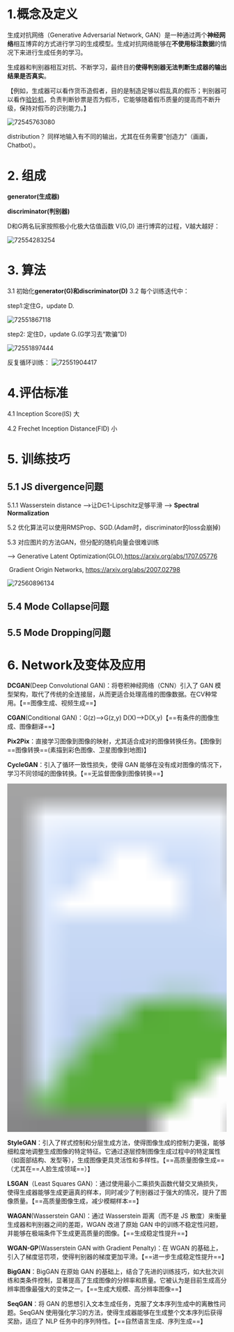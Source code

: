 # 1.概念及定义

生成对抗网络（Generative Adversarial Network, GAN）是一种通过两个**神经网络**相互博弈的方式进行学习的生成模型。生成对抗网络能够在**不使用标注数据**的情况下来进行生成任务的学习。

生成器和判别器相互对抗、不断学习，最终目的**使得判别器无法判断生成器的输出结果是否真实**。

【例如，生成器可以看作货币造假者，目的是制造足够以假乱真的假币；判别器可以看作[验钞机](https://zhida.zhihu.com/search?q=%E9%AA%8C%E9%92%9E%E6%9C%BA&zhida_source=entity&is_preview=1)，负责判断钞票是否为假币，它能够随着假币质量的提高而不断升级，保持对假币的识别能力。】

![72545763080](assets/1725457630808.png)

distribution？ 同样地输入有不同的输出，尤其在任务需要“创造力”（画画，Chatbot）。

# 2. 组成

**generator(生成器)**



**discriminator(判别器)**

D和G两名玩家按照极小化极大估值函数 V(G,D) 进行博弈的过程，V越大越好：

![72554283254](assets/1725542832541.png)

# 3. 算法

3.1 初始化**generator(G)**和**discriminator(D)**
3.2 每个训练迭代中：

step1:定住G，update D.

![72551867118](assets/1725518671181.png)

step2: 定住D，update G.(G学习去“欺骗”D)

![72551897444](assets/1725518974446.png)

反复循环训练：
![72551904417](assets/1725519044173.png)

# 4.评估标准

4.1 Inception Score(IS) 大

 4.2 Frechet Inception Distance(FID) 小



# 5. 训练技巧

## 5.1  JS divergence问题

5.1.1 Wasserstein distance   —>让D∈1-Lipschitz足够平滑  —>  **Spectral Normalization**

5.2  优化算法可以使用RMSProp、SGD.(Adam时，discriminator的loss会崩掉)

5.3 对应图片的方法GAN，但分配的随机向量会很难训练

—> Generative Latent Optimization(GLO),https://arxiv.org/abs/1707.05776  

​        Gradient Origin Networks, https://arxiv.org/abs/2007.02798

![72560896134](assets/1725608961340.png)

## 5.4 Mode Collapse问题

## 5.5 Mode Dropping问题

# 6. Network及变体及应用

**DCGAN**(Deep Convolutional GAN)：将卷积神经网络（CNN）引入了 GAN 模型架构，取代了传统的全连接层，从而更适合处理高维的图像数据。在CV种常用。【==图像生成、视频生成==】

**CGAN**(Conditional GAN)：G(z)-->G(z,y) D(X)-->D(X,y)【==有条件的图像生成、图像翻译==】



**Pix2Pix**：直接学习图像到图像的映射，尤其适合成对的图像转换任务。【图像到==图像转换==(素描到彩色图像、卫星图像到地图)】

**CycleGAN**：引入了循环一致性损失，使得 GAN 能够在没有成对图像的情况下，学习不同领域的图像转换。【==无监督图像到图像转换==】

  <img src="assets/1726151401526.png" style="zoom:50"/>

**StyleGAN**：引入了样式控制和分层生成方法，使得图像生成的控制力更强，能够细粒度地调整生成图像的特定特征。它通过逐层控制图像生成过程中的特定属性（如面部结构、发型等），生成图像更具灵活性和多样性。【==高质量图像生成==（尤其在==人脸生成领域==）】

**LSGAN**（Least Squares GAN）：通过使用最小二乘损失函数代替交叉熵损失，使得生成器能够生成更逼真的样本，同时减少了判别器过于强大的情况，提升了图像质量。【==高质量图像生成，减少模糊样本==】



**WAGAN**(Wasserstein GAN)：通过 Wasserstein 距离（而不是 JS 散度）来衡量生成器和判别器之间的差距，WGAN 改进了原始 GAN 中的训练不稳定性问题，并能够在极端条件下生成更高质量的图像。【==生成稳定性提升==】

**WGAN-GP**(Wasserstein GAN with Gradient Penalty)：在 WGAN 的基础上，引入了梯度惩罚项，使得判别器的梯度更加平滑。【==进一步生成稳定性提升==】



**BigGAN**：BigGAN 在原始 GAN 的基础上，结合了先进的训练技巧，如大批次训练和类条件控制，显著提高了生成图像的分辨率和质量。它被认为是目前生成高分辨率图像最强大的变体之一。【==生成大规模、高分辨率图像==】



**SeqGAN**：将 GAN 的思想引入文本生成任务，克服了文本序列生成中的离散性问题。SeqGAN 使用强化学习的方法，使得生成器能够在生成整个文本序列后获得奖励，适应了 NLP 任务中的序列特性。【==自然语言生成、序列生成==】

